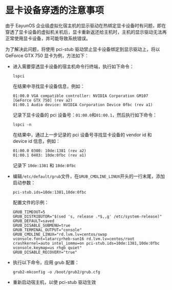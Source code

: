 # 显卡设备穿透的注意事项

由于 EayunOS 企业级虚拟化宿主机的显示驱动在热绑定显卡设备时有问题，即在穿透了显卡设备的虚拟机关机后，显卡重新返还给主机时，主机的显示驱动无法再正常使用显卡设备，并可能导致系统错误。

为了解决此问题，将使用 pci-stub 驱动禁止显卡设备绑定到显示驱动上，将以 GeForce GTX 750 显卡为例，方法如下：

* 进入需要穿透显卡设备的宿主机命令行终端，执行如下命令：

  ```
  lspci
  ```

  在结果中寻找显卡设备信息，例如：

  ```
  01:00.0 VGA compatible controller: NVIDIA Corporation GM107 [GeForce GTX 750] (rev a2)
  01:00.1 Audio device: NVIDIA Corporation Device 0fbc (rev a1)
  ```

  记录下显卡设备的 pci 设备号：```01:00.0```和```01:00.1```，然后执行如下命令：

  ```
  lspci -n
  ```

  在结果中，通过上一步记录的 pci 设备号寻找显卡设备的 vendor id 和 device id 信息，例如：

  ```
  01:00.0 0300: 10de:1381 (rev a2)
  01:00.1 0403: 10de:0fbc (rev a1)
  ```

  记录下 ```10de:1381``` 和 ```10de:0fbc```

* 编辑```/etc/default/grub```文件，在```GRUB_CMDLINE_LINUX```开头的一行末尾，添加启动参数：

  ```
  pci-stub.ids=10de:1381,10de:0fbc
  ```

  配置文件的示例：

  ```
  GRUB_TIMEOUT=5
  GRUB_DISTRIBUTOR="$(sed 's, release .*$,,g' /etc/system-release)"
  GRUB_DEFAULT=saved
  GRUB_DISABLE_SUBMENU=true
  GRUB_TERMINAL_OUTPUT="console"
  GRUB_CMDLINE_LINUX="rd.lvm.lv=centos/swap vconsole.font=latarcyrheb-sun16 rd.lvm.lv=centos/root crashkernel=auto intel_iommu=on pci-stub.ids=10de:1381,10de:0fbc vconsole.keymap=us rhgb quiet"
  GRUB_DISABLE_RECOVERY="true"
  ```

* 执行以下命令，应用 grub 配置：

  ```
  grub2-mkconfig -o /boot/grub2/grub.cfg
  ```

* 重新启动宿主机，以使 pci-stub 驱动生效
